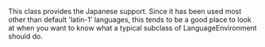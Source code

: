 This class provides the Japanese support.  Since it has been used most other than default 'latin-1' languages, this tends to be a good place to look at when you want to know what a typical subclass of LanguageEnvironment should do.